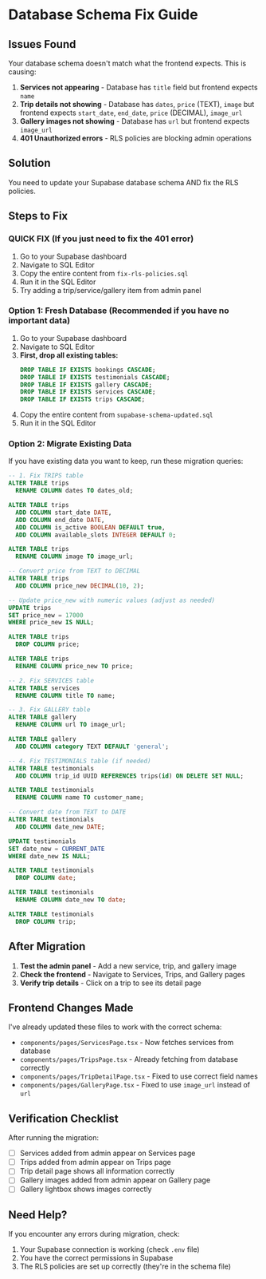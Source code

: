 # Database Schema Fix Guide

## Issues Found

Your database schema doesn't match what the frontend expects. This is causing:
1. **Services not appearing** - Database has `title` field but frontend expects `name`
2. **Trip details not showing** - Database has `dates`, `price` (TEXT), `image` but frontend expects `start_date`, `end_date`, `price` (DECIMAL), `image_url`
3. **Gallery images not showing** - Database has `url` but frontend expects `image_url`
4. **401 Unauthorized errors** - RLS policies are blocking admin operations

## Solution

You need to update your Supabase database schema AND fix the RLS policies.

## Steps to Fix

### QUICK FIX (If you just need to fix the 401 error)

1. Go to your Supabase dashboard
2. Navigate to SQL Editor
3. Copy the entire content from `fix-rls-policies.sql`
4. Run it in the SQL Editor
5. Try adding a trip/service/gallery item from admin panel

### Option 1: Fresh Database (Recommended if you have no important data)

1. Go to your Supabase dashboard
2. Navigate to SQL Editor  
3. **First, drop all existing tables:**
   ```sql
   DROP TABLE IF EXISTS bookings CASCADE;
   DROP TABLE IF EXISTS testimonials CASCADE;
   DROP TABLE IF EXISTS gallery CASCADE;
   DROP TABLE IF EXISTS services CASCADE;
   DROP TABLE IF EXISTS trips CASCADE;
   ```
4. Copy the entire content from `supabase-schema-updated.sql`
5. Run it in the SQL Editor

### Option 2: Migrate Existing Data

If you have existing data you want to keep, run these migration queries:

```sql
-- 1. Fix TRIPS table
ALTER TABLE trips 
  RENAME COLUMN dates TO dates_old;

ALTER TABLE trips 
  ADD COLUMN start_date DATE,
  ADD COLUMN end_date DATE,
  ADD COLUMN is_active BOOLEAN DEFAULT true,
  ADD COLUMN available_slots INTEGER DEFAULT 0;

ALTER TABLE trips 
  RENAME COLUMN image TO image_url;

-- Convert price from TEXT to DECIMAL
ALTER TABLE trips 
  ADD COLUMN price_new DECIMAL(10, 2);

-- Update price_new with numeric values (adjust as needed)
UPDATE trips 
SET price_new = 17000 
WHERE price_new IS NULL;

ALTER TABLE trips 
  DROP COLUMN price;

ALTER TABLE trips 
  RENAME COLUMN price_new TO price;

-- 2. Fix SERVICES table
ALTER TABLE services 
  RENAME COLUMN title TO name;

-- 3. Fix GALLERY table
ALTER TABLE gallery 
  RENAME COLUMN url TO image_url;

ALTER TABLE gallery 
  ADD COLUMN category TEXT DEFAULT 'general';

-- 4. Fix TESTIMONIALS table (if needed)
ALTER TABLE testimonials 
  ADD COLUMN trip_id UUID REFERENCES trips(id) ON DELETE SET NULL;

ALTER TABLE testimonials 
  RENAME COLUMN name TO customer_name;

-- Convert date from TEXT to DATE
ALTER TABLE testimonials 
  ADD COLUMN date_new DATE;

UPDATE testimonials 
SET date_new = CURRENT_DATE 
WHERE date_new IS NULL;

ALTER TABLE testimonials 
  DROP COLUMN date;

ALTER TABLE testimonials 
  RENAME COLUMN date_new TO date;

ALTER TABLE testimonials 
  DROP COLUMN trip;
```

## After Migration

1. **Test the admin panel** - Add a new service, trip, and gallery image
2. **Check the frontend** - Navigate to Services, Trips, and Gallery pages
3. **Verify trip details** - Click on a trip to see its detail page

## Frontend Changes Made

I've already updated these files to work with the correct schema:
- `components/pages/ServicesPage.tsx` - Now fetches services from database
- `components/pages/TripsPage.tsx` - Already fetching from database correctly
- `components/pages/TripDetailPage.tsx` - Fixed to use correct field names
- `components/pages/GalleryPage.tsx` - Fixed to use `image_url` instead of `url`

## Verification Checklist

After running the migration:
- [ ] Services added from admin appear on Services page
- [ ] Trips added from admin appear on Trips page
- [ ] Trip detail page shows all information correctly
- [ ] Gallery images added from admin appear on Gallery page
- [ ] Gallery lightbox shows images correctly

## Need Help?

If you encounter any errors during migration, check:
1. Your Supabase connection is working (check `.env` file)
2. You have the correct permissions in Supabase
3. The RLS policies are set up correctly (they're in the schema file)
